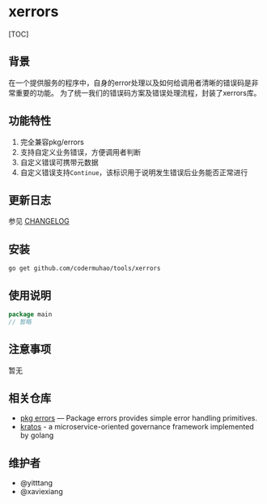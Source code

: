 # xerrors
[TOC]

## 背景

在一个提供服务的程序中，自身的error处理以及如何给调用者清晰的错误码是非常重要的功能。 为了统一我们的错误码方案及错误处理流程，封装了xerrors库。

## 功能特性

1. 完全兼容pkg/errors
2. 支持自定义业务错误，方便调用者判断
3. 自定义错误可携带元数据
4. 自定义错误支持`Continue`，该标识用于说明发生错误后业务能否正常进行

## 更新日志

参见 [CHANGELOG](CHANGELOG.md)

## 安装

```shell
go get github.com/codermuhao/tools/xerrors
```

## 使用说明

```go
package main
// 暂略
```

## 注意事项

暂无

## 相关仓库

* [pkg errors][1] — Package errors provides simple error handling primitives.
* [kratos][2] - a microservice-oriented governance framework implemented by golang

## 维护者

* @yitttang
* @xaviexiang

[1]: https://github.com/pkg/errors
[2]: https://github.com/go-kratos/kratos
